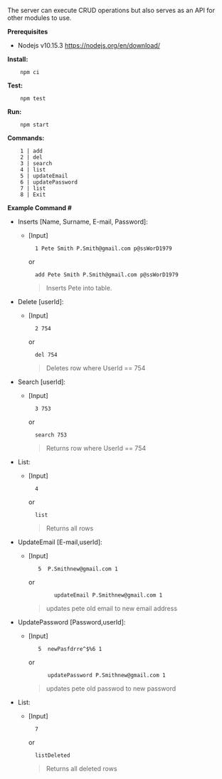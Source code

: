 The server can execute CRUD operations but also serves as an API for other modules to use.

**Prerequisites**
* Nodejs v10.15.3 https://nodejs.org/en/download/

**Install:**
```
    npm ci
```

**Test:**
```
    npm test
```

**Run:**
```
    npm start
```


**Commands:**
```
    1 | add
    2 | del
    3 | search
    4 | list
    5 | updateEmail
    6 | updatePassword
    7 | list
    8 | Exit
```

**Example Command #**
    
* Inserts [Name, Surname, E-mail, Password]:
    
    * [Input]  
    
            1 Pete Smith P.Smith@gmail.com p@ssWorD1979
        or
        
            add Pete Smith P.Smith@gmail.com p@ssWorD1979
        > Inserts Pete into table.
    
* Delete [userId]:

    * [Input] 

            2 754
        or
                                    
            del 754
        > Deletes row where UserId == 754
    
* Search [userId]:
    
    * [Input] 
            
            3 753
        or
          
            search 753
        > Returns row where UserId == 754
    
* List:
    
    * [Input]
    
            4
        or
        
            list
        > Returns all rows
        
 * UpdateEmail [E-mail,userId]:
 
    * [Input]
    
             5  P.Smithnew@gmail.com 1
             
        or 
        
                  updateEmail P.Smithnew@gmail.com 1
        
         > updates pete old email to new email address


 * UpdatePassword [Password,userId]:
 
    * [Input]
    
             5  newPasfdrre^$%6 1
        
        or 
                
                updatePassword P.Smithnew@gmail.com 1
                
         > updates pete old passwod to new password
         
         
 * List:
    
    * [Input]
    
            7
        or
        
            listDeleted
        > Returns all deleted rows        
